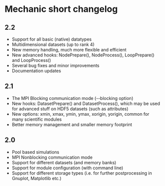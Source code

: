 Mechanic short changelog
========================

2.2
---

- Support for all basic (native) datatypes
- Multidimensional datasets (up to rank 4)
- New memory handling, much more flexible and efficient
- New advanced hooks: NodePrepare(), NodeProcess(), LoopPrepare() and LoopProcess()
- Several bug fixes and minor improvements
- Documentation updates

2.1
---

- The MPI Blocking communication mode (--blocking option)
- New hooks: DatasetPrepare() and DatasetProcess(), which may be used for advanced stuff
  on HDF5 datasets (such as attributes)
- New options: xmin, xmax, ymin, ymax, xorigin, yorigin, common for many scientific modules
- Better memory management and smaller memory footprint

2.0
---

- Pool based simulations
- MPI Nonblocking communication mode
- Support for different datasets (and memory banks)
- Support for module configuration (with command line)
- Support for different storage types (i.e. for further postprocessing in Gnuplot,
  Matplotlib etc.)
